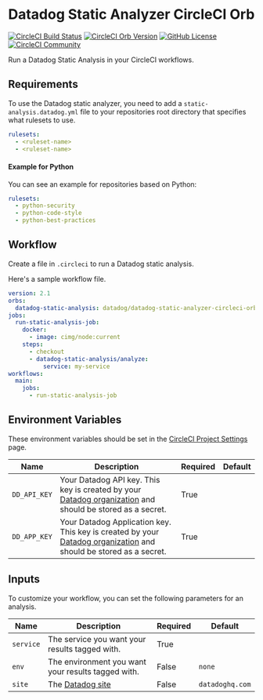 # Datadog Static Analyzer CircleCI Orb

[![CircleCI Build Status](https://circleci.com/gh/DataDog/datadog-static-analyzer-circleci-orb.svg?style=shield "CircleCI Build Status")](https://circleci.com/gh/DataDog/datadog-static-analyzer-circleci-orb) [![CircleCI Orb Version](https://badges.circleci.com/orbs/DataDog/datadog-static-analyzer-circleci-orb.svg)](https://circleci.com/developer/orbs/orb/DataDog/datadog-static-analyzer-circleci-orb) [![GitHub License](https://img.shields.io/badge/license-MIT-lightgrey.svg)](https://raw.githubusercontent.com/DataDog/datadog-static-analyzer-circleci-orb/main/LICENSE) [![CircleCI Community](https://img.shields.io/badge/community-CircleCI%20Discuss-343434.svg)](https://discuss.circleci.com/c/ecosystem/orbs)


Run a Datadog Static Analysis in your CircleCI workflows.

## Requirements

To use the Datadog static analyzer, you need to add a `static-analysis.datadog.yml` file to your repositories root directory that specifies what rulesets to use.

```yaml
rulesets:
  - <ruleset-name>
  - <ruleset-name>
```

#### Example for Python

You can see an example for repositories based on Python:

```yaml
rulesets:
  - python-security
  - python-code-style
  - python-best-practices
```

## Workflow

Create a file in `.circleci` to run a Datadog static analysis.

Here's a sample workflow file.

```yaml
version: 2.1
orbs:
  datadog-static-analysis: datadog/datadog-static-analyzer-circleci-orb@1.0.0
jobs:
  run-static-analysis-job:
    docker:
      - image: cimg/node:current
    steps:
      - checkout
      - datadog-static-analysis/analyze:
          service: my-service
workflows:
  main:
    jobs:
      - run-static-analysis-job
```

## Environment Variables

These environment variables should be set in the [CircleCI Project Settings](https://circleci.com/docs/set-environment-variable/#set-an-environment-variable-in-a-project) page.

| Name         | Description                                                                                                                | Required | Default         |
|--------------|----------------------------------------------------------------------------------------------------------------------------|----------|-----------------|
| `DD_API_KEY` | Your Datadog API key. This key is created by your [Datadog organization](https://docs.datadoghq.com/account_management/api-app-keys/#api-keys) and should be stored as a secret.                   | True     |                 |
| `DD_APP_KEY` | Your Datadog Application key. This key is created by your [Datadog organization](https://docs.datadoghq.com/account_management/api-app-keys/) and should be stored as a secret.  | True     |                 |

## Inputs

To customize your workflow, you can set the following parameters for an analysis.

| Name         | Description                                                                                                                | Required | Default         |
|--------------|----------------------------------------------------------------------------------------------------------------------------|----------|-----------------|
| `service` | The service you want your results tagged with.                                                                             | True     |                 |
| `env`     | The environment you want your results tagged with.                                                                         | False    | `none`          |
| `site`    | The [Datadog site](https://docs.datadoghq.com/getting_started/site/)                                                       | False    | `datadoghq.com` |
